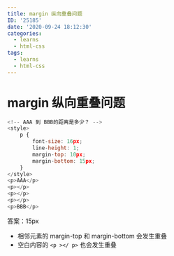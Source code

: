 ```yaml
---
title: margin 纵向重叠问题
ID: '25185'
date: '2020-09-24 18:12:30'
categories:
  - learns
  - html-css
tags:
  - learns
  - html-css
---
```


# margin 纵向重叠问题

``` js 
<!-- AAA 到 BBB的距离是多少？ -->
<style>
    p {
        font-size: 16px;
        line-height: 1;
        margin-top: 10px;
        margin-bottom: 15px;
    }
</style>
<p>AAA</p>
<p></p>
<p></p>
<p></p>
<p>BBB</p>
```

答案：15px

- 相邻元素的 margin-top 和 margin-bottom 会发生重叠
- 空白内容的 `<p ></ p>` 也会发生重叠
 
